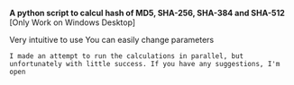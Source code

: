 **A python script to calcul hash of MD5, SHA-256, SHA-384 and SHA-512**
[Only Work on Windows Desktop]

Very intuitive to use
You can easily change parameters

``I made an attempt to run the calculations in parallel, but unfortunately with little success. If you have any suggestions, I'm open``
